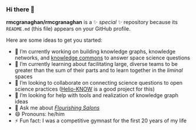 ### Hi there 👋

**rmcgranaghan/rmcgranaghan** is a ✨ _special_ ✨ repository because its `README.md` (this file) appears on your GitHub profile.

Here are some ideas to get you started:

- 🔭 I’m currently working on building knowledge graphs, knowledge networks, and [knowledge commons](https://knowledgestructure.pubpub.org/pub/space-knowledge-commons) to answer space science questions
- 🌱 I’m currently learning about facilitating large, diverse teams to be greater than the sum of their parts and to learn together in the *liminal* spaces
- 👯 I’m looking to collaborate on connecting science questions to open science practices ([Helio-KNOW](https://github.com/rmcgranaghan/Helio-KNOW/blob/main/README.md) is a good project for this)
- 🤔 I’m looking for help with tools and realization of knowledge graph ideas
- 💬 Ask me about *[Flourishing Salons](https://twitter.com/FlourishSalons)*
- 😄 Pronouns: he/him
- ⚡ Fun fact: I was a competitive gymnast for the first 20 years of my life
